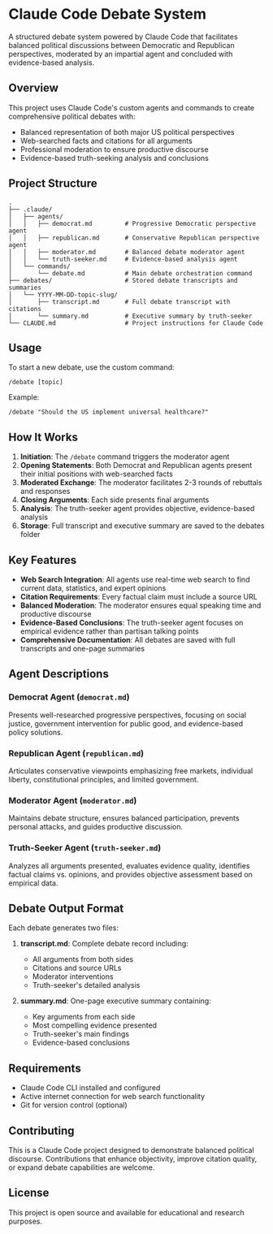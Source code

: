 # Claude Code Debate System

A structured debate system powered by Claude Code that facilitates balanced political discussions between Democratic and Republican perspectives, moderated by an impartial agent and concluded with evidence-based analysis.

## Overview

This project uses Claude Code's custom agents and commands to create comprehensive political debates with:
- Balanced representation of both major US political perspectives
- Web-searched facts and citations for all arguments
- Professional moderation to ensure productive discourse
- Evidence-based truth-seeking analysis and conclusions

## Project Structure

```
.
├── .claude/
│   ├── agents/
│   │   ├── democrat.md         # Progressive Democratic perspective agent
│   │   ├── republican.md       # Conservative Republican perspective agent
│   │   ├── moderator.md        # Balanced debate moderator agent
│   │   └── truth-seeker.md     # Evidence-based analysis agent
│   └── commands/
│       └── debate.md           # Main debate orchestration command
├── debates/                    # Stored debate transcripts and summaries
│   └── YYYY-MM-DD-topic-slug/
│       ├── transcript.md       # Full debate transcript with citations
│       └── summary.md          # Executive summary by truth-seeker
└── CLAUDE.md                   # Project instructions for Claude Code
```

## Usage

To start a new debate, use the custom command:

```
/debate [topic]
```

Example:
```
/debate "Should the US implement universal healthcare?"
```

## How It Works

1. **Initiation**: The `/debate` command triggers the moderator agent
2. **Opening Statements**: Both Democrat and Republican agents present their initial positions with web-searched facts
3. **Moderated Exchange**: The moderator facilitates 2-3 rounds of rebuttals and responses
4. **Closing Arguments**: Each side presents final arguments
5. **Analysis**: The truth-seeker agent provides objective, evidence-based analysis
6. **Storage**: Full transcript and executive summary are saved to the debates folder

## Key Features

- **Web Search Integration**: All agents use real-time web search to find current data, statistics, and expert opinions
- **Citation Requirements**: Every factual claim must include a source URL
- **Balanced Moderation**: The moderator ensures equal speaking time and productive discourse
- **Evidence-Based Conclusions**: The truth-seeker agent focuses on empirical evidence rather than partisan talking points
- **Comprehensive Documentation**: All debates are saved with full transcripts and one-page summaries

## Agent Descriptions

### Democrat Agent (`democrat.md`)
Presents well-researched progressive perspectives, focusing on social justice, government intervention for public good, and evidence-based policy solutions.

### Republican Agent (`republican.md`)
Articulates conservative viewpoints emphasizing free markets, individual liberty, constitutional principles, and limited government.

### Moderator Agent (`moderator.md`)
Maintains debate structure, ensures balanced participation, prevents personal attacks, and guides productive discussion.

### Truth-Seeker Agent (`truth-seeker.md`)
Analyzes all arguments presented, evaluates evidence quality, identifies factual claims vs. opinions, and provides objective assessment based on empirical data.

## Debate Output Format

Each debate generates two files:

1. **transcript.md**: Complete debate record including:
   - All arguments from both sides
   - Citations and source URLs
   - Moderator interventions
   - Truth-seeker's detailed analysis

2. **summary.md**: One-page executive summary containing:
   - Key arguments from each side
   - Most compelling evidence presented
   - Truth-seeker's main findings
   - Evidence-based conclusions

## Requirements

- Claude Code CLI installed and configured
- Active internet connection for web search functionality
- Git for version control (optional)

## Contributing

This is a Claude Code project designed to demonstrate balanced political discourse. Contributions that enhance objectivity, improve citation quality, or expand debate capabilities are welcome.

## License

This project is open source and available for educational and research purposes.